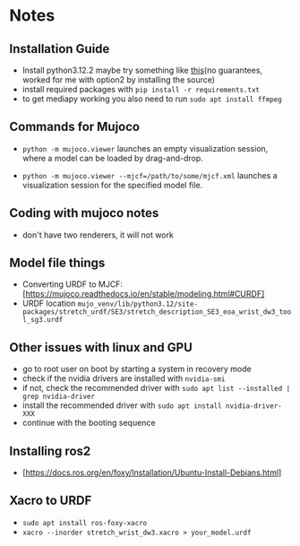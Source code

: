 # Notes

## Installation Guide

- Install python3.12.2 maybe try something like [this](https://ubuntuhandbook.org/index.php/2023/05/install-python-3-12-ubuntu/)(no guarantees, worked for me with option2 by installing the source)
- install required packages with `pip install -r requirements.txt`
- to get mediapy working you also need to run `sudo apt install ffmpeg`

## Commands for Mujoco

- `python -m mujoco.viewer` launches an empty visualization session, where a model can be loaded by drag-and-drop.

- `python -m mujoco.viewer --mjcf=/path/to/some/mjcf.xml` launches a visualization session for the specified model file.

## Coding with mujoco notes

- don't have two renderers, it will not work

## Model file things

- Converting URDF to MJCF: [https://mujoco.readthedocs.io/en/stable/modeling.html#CURDF]
- URDF location `mujo_venv/lib/python3.12/site-packages/stretch_urdf/SE3/stretch_description_SE3_eoa_wrist_dw3_tool_sg3.urdf`

## Other issues with linux and GPU

- go to root user on boot by starting a system in recovery mode
- check if the nvidia drivers are installed with `nvidia-smi`
- if not, check the recommended driver with `sudo apt list --installed | grep nvidia-driver`
- install the recommended driver with `sudo apt install nvidia-driver-XXX`
- continue with the booting sequence

## Installing ros2

- [https://docs.ros.org/en/foxy/Installation/Ubuntu-Install-Debians.html]

## Xacro to URDF

- `sudo apt install ros-foxy-xacro`
- `xacro --inorder stretch_wrist_dw3.xacro > your_model.urdf`
